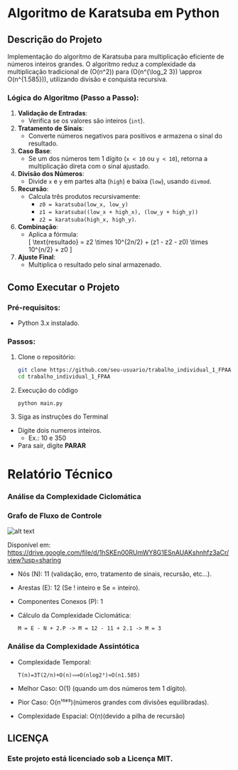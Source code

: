 # Algoritmo de Karatsuba em Python

## Descrição do Projeto
Implementação do algoritmo de Karatsuba para multiplicação eficiente de números inteiros grandes. O algoritmo reduz a complexidade da multiplicação tradicional de \(O(n^2)\) para \(O(n^{\log_2 3}) \approx O(n^{1.585})\), utilizando divisão e conquista recursiva.

### Lógica do Algoritmo (Passo a Passo):
1. **Validação de Entradas**:  
   - Verifica se os valores são inteiros (`int`).
2. **Tratamento de Sinais**:  
   - Converte números negativos para positivos e armazena o sinal do resultado.
3. **Caso Base**:  
   - Se um dos números tem 1 dígito (`x < 10` ou `y < 10`), retorna a multiplicação direta com o sinal ajustado.
4. **Divisão dos Números**:  
   - Divide `x` e `y` em partes alta (`high`) e baixa (`low`), usando `divmod`.
5. **Recursão**:  
   - Calcula três produtos recursivamente:  
     - `z0 = karatsuba(low_x, low_y)`  
     - `z1 = karatsuba((low_x + high_x), (low_y + high_y))`  
     - `z2 = karatsuba(high_x, high_y)`.
6. **Combinação**:  
   - Aplica a fórmula:  
     \[
     \text{resultado} = z2 \times 10^{2n/2} + (z1 - z2 - z0) \times 10^{n/2} + z0
     \]
7. **Ajuste Final**:  
   - Multiplica o resultado pelo sinal armazenado.

## Como Executar o Projeto
### Pré-requisitos:
- Python 3.x instalado.

### Passos:
1. Clone o repositório:
   ```bash
   git clone https://github.com/seu-usuario/trabalho_individual_1_FPAA.git
   cd trabalho_individual_1_FPAA

2. Execução do código
    ```
    python main.py

3. Siga as instruções do Terminal

- Digite dois numeros inteiros. 
    - Ex.: 10 e 350
- Para sair, digite **PARAR**

# Relatório Técnico

### Análise da Complexidade Ciclomática

### Grafo de Fluxo de Controle

![alt text](image-1.png)

Disponível em: https://drive.google.com/file/d/1hSKEn00RUmWY8G1ESnAUAKshnhfz3aCr/view?usp=sharing

- Nós (N): 11 (validação, erro, tratamento de sinais, recursão, etc...).
- Arestas (E): 12 (Se ! inteiro e Se = inteiro).
- Componentes Conexos (P): 1
- Cálculo da Complexidade Ciclomática:

    ```
    M = E - N + 2.P -> M = 12 - 11 + 2.1 -> M = 3

### Análise da Complexidade Assintótica

- Complexidade Temporal: 

    ``` 
    T(n)=3T(2/n)+O(n)⟹O(nlog2³)≈O(n1.585)

- Melhor Caso:
O(1) (quando um dos números tem 1 dígito).

- Pior Caso: 
O(n¹⁵⁸⁵)(números grandes com divisões equilibradas).

- Complexidade Espacial:
O(n)(devido a pilha de recursão)


## LICENÇA
### Este projeto está licenciado sob a Licença MIT.


